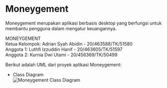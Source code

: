 # Moneygement
Moneygement merupakan aplikasi berbasis desktop yang berfungsi untuk membantu pengguna dalam mengatur keuangannya.

MONEYGEMENT \
Ketua Kelompok: Adrian Syah Abidin - 20/463588/TK/51580 \
Anggota 1: Luthfi Izzuddin Hanif - 20/463605/TK/51597 \
Anggota 2: Kurnia Dwi Utami - 20/456369/TK/50499

Berikut adalah UML dari proyek aplikasi Moneygement:
* Class Diagram \
![Moneygement Class Diagram](https://user-images.githubusercontent.com/78679594/189932977-42875276-28c9-43ad-aa1c-441a3e1d7498.jpg)
